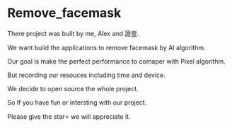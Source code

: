 # Remove_facemask

There project was built by me, Alex and 證壹. 

We want build the applications to remove facemask by AI algorithm. 

Our goal is make the perfect performance to comaper with Pixel algorithm.

But recording our resouces including time and device.

We decide to open source the whole project.

So If you have fun or intersting with our project. 

Please give the star:star: we will appreciate it. 